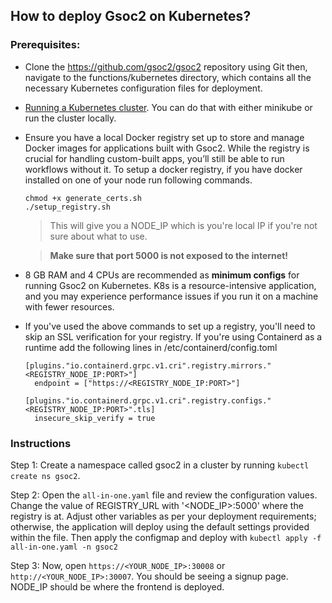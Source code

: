 ## How to deploy Gsoc2 on Kubernetes?

### Prerequisites:
-	Clone the https://github.com/gsoc2/gsoc2 repository using Git then, navigate to the functions/kubernetes directory, which contains all the necessary Kubernetes configuration files for deployment.
-	[Running a Kubernetes cluster](https://kubernetes.io/docs/setup/). You can do that with either minikube or run the cluster locally.
- Ensure you have a local Docker registry set up to store and manage Docker images for applications built with Gsoc2. While the registry is crucial for handling custom-built apps, you’ll still be able to run workflows without it. To setup a docker registry, if you have docker installed on one of your node run following commands.


  ```
  chmod +x generate_certs.sh
  ./setup_registry.sh
  ```

  > This will give you a NODE_IP which is you're local IP if you're not sure about what to use.
  
  > **Make sure that port 5000 is not exposed to the internet!**

- 8 GB RAM and 4 CPUs are recommended as **minimum configs** for running Gsoc2 on Kubernetes. K8s is a resource-intensive application, and you may experience performance issues if you run it on a machine with fewer resources.

- If you've used the above commands to set up a registry, you'll need to skip an SSL verification for your registry. If you're using Containerd as a runtime
    add the following lines in /etc/containerd/config.toml
    ```
    [plugins."io.containerd.grpc.v1.cri".registry.mirrors."<REGISTRY_NODE_IP:PORT>"]
      endpoint = ["https://<REGISTRY_NODE_IP:PORT>"]

    [plugins."io.containerd.grpc.v1.cri".registry.configs."<REGISTRY_NODE_IP:PORT>".tls]
      insecure_skip_verify = true
    ```

### Instructions
Step 1: Create a namespace called gsoc2 in a cluster by running ```kubectl create ns gsoc2```.

Step 2: Open the ```all-in-one.yaml``` file and review the configuration values. Change the value of REGISTRY_URL with '<NODE_IP>:5000' where the registry is at. Adjust other variables as per your deployment requirements; otherwise, the application will deploy using the default settings provided within the file. Then apply the configmap and deploy with ```kubectl apply -f all-in-one.yaml -n gsoc2```

Step 3: Now, open ```https://<YOUR_NODE_IP>:30008``` or ```http://<YOUR_NODE_IP>:30007```. You should be seeing a signup page. NODE_IP should be where the frontend is deployed.

